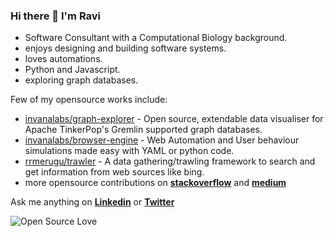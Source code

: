 ### Hi there 👋 I'm Ravi

- Software Consultant with a Computational Biology background.
- enjoys designing and building software systems.
- loves automations.
- Python and Javascript.
- exploring graph databases.


Few of my opensource works include:

- [invanalabs/graph-explorer](https://github.com/invanalabs/graph-explorer) - Open source, extendable data visualiser for Apache TinkerPop's Gremlin supported graph databases.
- [invanalabs/browser-engine](https://github.com/invanalabs/browser-engine) - Web Automation and User behaviour simulations made easy with YAML or python code.
- [rrmerugu/trawler](https://github.com/rrmerugu/trawler) - A data gathering/trawling framework to search and get information from web sources like bing.
- more opensource contributions on **[stackoverflow](https://stackoverflow.com/users/3448851/rrmerugu)** and **[medium](https://medium.com/@rrmerugu)** 

Ask me anything on **[Linkedin](https://www.linkedin.com/in/rrmerugu/)** or **[Twitter](https://twitter.com/rrmerugu)** 

![Open Source Love](https://badges.frapsoft.com/os/v2/open-source.svg?v=103)


<!--
**rrmerugu/rrmerugu** is a ✨ _special_ ✨ repository because its `README.md` (this file) appears on your GitHub profile.

Here are some ideas to get you started:

- 🔭 I’m currently working on ...
- 🌱 I’m currently learning ...
- 👯 I’m looking to collaborate on ...
- 🤔 I’m looking for help with ...
- 💬 Ask me about ...
- 📫 How to reach me: ...
- 😄 Pronouns: ...
- ⚡ Fun fact: ...
-->

